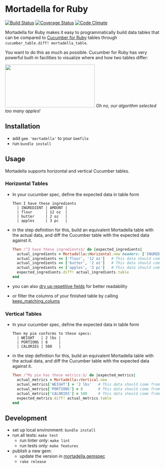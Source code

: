 # Mortadella for Ruby

[![Build Status](https://circleci.com/gh/kevgo/mortadella/tree/master.svg?style=shield)](https://circleci.com/gh/kevgo/mortadella)
[![Coverage Status](https://coveralls.io/repos/Originate/mortadella/badge.svg?branch=master&service=github)](https://coveralls.io/github/Originate/mortadella?branch=master)
[![Code Climate](https://codeclimate.com/github/Originate/mortadella/badges/gpa.svg)](https://codeclimate.com/github/Originate/mortadella)

Mortadella for Ruby makes it easy to programmatically build data tables that can
be compared to [Cucumber for Ruby](https://github.com/cucumber/cucumber-ruby)
tables through `cucumber_table.diff! mortadella_table`.

You want to do this as much as possible. Cucumber for Ruby has very powerful
built-in facilities to visualize where and how two tables differ:

<img src="https://raw.githubusercontent.com/kevgo/mortadella/master/documentation/ingredients.png" width="292" height="139">
<i>Oh no, our algorithm selected too many apples!</i>

## Installation

- add `gem 'mortadella'` to your `Gemfile`
- run `bundle install`

## Usage

Mortadella supports horizontal and vertical Cucumber tables.

### Horizontal Tables

- In your cucumber spec, define the expected data in table form

  ```cucumber
  Then I have these ingredients
    | INGREDIENT | AMOUNT |
    | flour      | 12 oz  |
    | butter     | 2 oz   |
    | apples     | 3 pc   |
  ```

- in the step definition for this, build an equivalent Mortadella table with the
  actual data, and diff the Cucumber table with the expected data against it.

  ```ruby
  Then /^I have these ingredients$/ do |expected_ingredients|
    actual_ingredients = Mortadella::Horizontal.new headers: ['INGREDIENT', 'AMOUNT']
    actual_ingredients << ['flour', '12 oz']   # This data should come from your app
    actual_ingredients << ['butter', '2 oz']   # This data should come from your app
    actual_ingredients << ['apples', '3 pc']   # This data should come from your app
    expected_ingredients.diff! actual_ingredients.table
  end
  ```

- you can also
  [dry up repetitive fields](https://github.com/Originate/mortadella/blob/master/features/horizontal_tables/drying_up_fields.feature)
  for better readability

- or filter the columns of your finished table by calling
  [keep_matching_colums](features/horizontal_tables/keep_matching_columns.feature)

### Vertical Tables

- In your cucumber spec, define the expected data in table form

  ```cucumber
  Then my pie conforms to these specs:
    | WEIGHT   | 2 lbs |
    | PORTIONS | 8     |
    | CALORIES | 500   |
  ```

- in the step definition for this, build an equivalent Mortadella table with the
  actual data, and diff the Cucumber table with the expected data against it.

  ```ruby
  Then /^My pie has these metrics:$/ do |expected_metrics|
    actual_metrics = Mortadella::Vertical.new
    actual_metrics['WEIGHT'] = '2 lbs'   # This data should come from your app
    actual_metrics['PORTIONS'] = 8       # This data should come from your app
    actual_metrics['CALORIES'] = 500     # This data should come from your app
    expected_metrics.diff! actual_metrics.table
  end
  ```

## Development

- set up local environment: `bundle install`
- run all tests: `make test`
  - run linter only: `make lint`
  - run tests only: `make features`
- publish a new gem:
  - update the version in [mortadella.gemspec](mortadella.gemspec)
  - `rake release`
